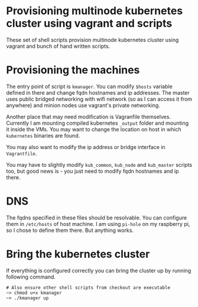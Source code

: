 # Provisioning multinode kubernetes cluster using vagrant and scripts #

These set of shell scripts provision multinode kubernetes cluster
using vagrant and bunch of hand written scripts.

# Provisioning the machines

The entry point of script is `kmanager`. You can modify `$hosts` variable defined in there
and change fqdn hostnames and ip addresses. The master uses public bridged networking with
wifi network (so as I can access it from anywhere) and minion nodes use vagrant's private
networking.

Another place that may need modification is Vagranfile themselves. Currently I am mounting
compiled kubernetes `_output` folder and mounting it inside the VMs. You may want to change
the location on host in which `kubernetes` binaries are found.

You may also want to modify the ip address or bridge interface in `Vagrantfile`.

You may have to slightly modify `kub_common`, `kub_node` and `kub_master` scripts too, but
good news is - you just need to modify fqdn hostnames and ip there.


# DNS

The fqdns specified in these files should be resolvable.
You can configure them in `/etc/hosts` of host machine. I
am using `pi-hole` on my raspberry pi, so I chose to define them there. But anything works.


# Bring the kubernetes cluster

If everything is configured correctly you can bring the cluster up by running following command.

```
# Also ensure other shell scripts from checkout are executable
~> chmod u+x kmanager
~> ./kmanager up
```
